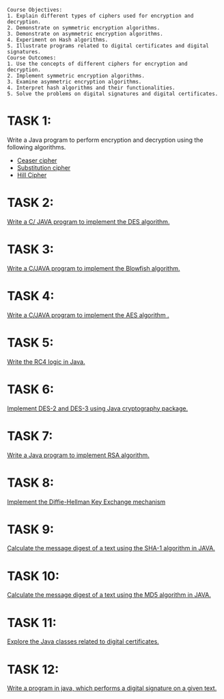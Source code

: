 ```
Course Objectives:
1. Explain different types of ciphers used for encryption and decryption.
2. Demonstrate on symmetric encryption algorithms.
3. Demonstrate on asymmetric encryption algorithms.
4. Experiment on Hash algorithms.
5. Illustrate programs related to digital certificates and digital signatures.
Course Outcomes:
1. Use the concepts of different ciphers for encryption and decryption.
2. Implement symmetric encryption algorithms.
3. Examine asymmetric encryption algorithms.
4. Interpret hash algorithms and their functionalities.
5. Solve the problems on digital signatures and digital certificates.
```
# TASK 1:
Write a Java program to perform encryption and decryption using the following algorithms.
- [Ceaser cipher](https://github.com/prabhasg03/academic_work/blob/Cryptography-and-Network-Security-Lab/Task%201/1a/CaesarCipher.java)
- [Substitution cipher](https://github.com/prabhasg03/academic_work/blob/Cryptography-and-Network-Security-Lab/Task%201/1b/SubstitutionCipher.java)
- [Hill Cipher](https://github.com/prabhasg03/academic_work/blob/Cryptography-and-Network-Security-Lab/Task%201/1c/HillCipher.java)
# TASK 2:
[Write a C/ JAVA program to implement the DES algorithm.](https://github.com/prabhasg03/academic_work/blob/Cryptography-and-Network-Security-Lab/Task%202/DES1.java)
# TASK 3:
[Write a C/JAVA program to implement the Blowfish algorithm.](https://github.com/prabhasg03/academic_work/blob/Cryptography-and-Network-Security-Lab/Task%203/BlowFish.java)
# TASK 4:
[Write a C/JAVA program to implement the AES algorithm .](https://github.com/prabhasg03/academic_work/blob/Cryptography-and-Network-Security-Lab/Task%204/AES.java)
# TASK 5:
[Write the RC4 logic in Java.]()
# TASK 6:
[Implement DES-2 and DES-3 using Java cryptography package.]()
# TASK 7:
[Write a Java program to implement RSA algorithm.]()
# TASK 8:
[Implement the Diffie-Hellman Key Exchange mechanism]()
# TASK 9:
[Calculate the message digest of a text using the SHA-1 algorithm in JAVA.]()
# TASK 10:
[Calculate the message digest of a text using the MD5 algorithm in JAVA.]()
# TASK 11:
[Explore the Java classes related to digital certificates.]()
# TASK 12:
[Write a program in java, which performs a digital signature on a given text.]()
